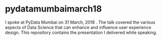 # pydatamumbaimarch18
I spoke at PyData Mumbai on 31 March, 2018 . The talk covered the various aspects of Data Science that can enhance and influence user experience design. This repository contains the presentation I delivered while speaking.
